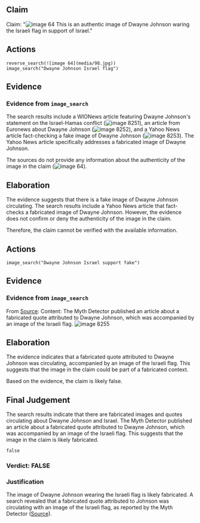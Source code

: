 ## Claim
Claim: "![image 64](media/98.jpg) This is an authentic image of Dwayne Johnson waring the Israeli flag in support of Israel."

## Actions
```
reverse_search(![image 64](media/98.jpg))
image_search("Dwayne Johnson Israel flag")
```

## Evidence
### Evidence from `image_search`
The search results include a WIONews article featuring Dwayne Johnson's statement on the Israel-Hamas conflict (![image 8251](media/2025-08-29_22-27-1756506472-591718.jpg)), an article from Euronews about Dwayne Johnson (![image 8252](media/2025-08-29_22-27-1756506472-724200.jpg)), and a Yahoo News article fact-checking a fake image of Dwayne Johnson (![image 8253](media/2025-08-29_22-27-1756506473-011740.jpg)). The Yahoo News article specifically addresses a fabricated image of Dwayne Johnson.

The sources do not provide any information about the authenticity of the image in the claim (![image 64](media/98.jpg)).


## Elaboration
The evidence suggests that there is a fake image of Dwayne Johnson circulating. The search results include a Yahoo News article that fact-checks a fabricated image of Dwayne Johnson. However, the evidence does not confirm or deny the authenticity of the image in the claim.

Therefore, the claim cannot be verified with the available information.


## Actions
```
image_search("Dwayne Johnson Israel support fake")
```

## Evidence
### Evidence from `image_search`
From [Source](https://mythdetector.com/en/dwayne-johnson-about-israel/): 
Content: The Myth Detector published an article about a fabricated quote attributed to Dwayne Johnson, which was accompanied by an image of the Israeli flag. ![image 8255](media/2025-08-29_22-28-1756506484-916083.jpg)


## Elaboration
The evidence indicates that a fabricated quote attributed to Dwayne Johnson was circulating, accompanied by an image of the Israeli flag. This suggests that the image in the claim could be part of a fabricated context.

Based on the evidence, the claim is likely false.


## Final Judgement
The search results indicate that there are fabricated images and quotes circulating about Dwayne Johnson and Israel. The Myth Detector published an article about a fabricated quote attributed to Dwayne Johnson, which was accompanied by an image of the Israeli flag. This suggests that the image in the claim is likely fabricated.

`false`

### Verdict: FALSE

### Justification
The image of Dwayne Johnson wearing the Israeli flag is likely fabricated. A search revealed that a fabricated quote attributed to Johnson was circulating with an image of the Israeli flag, as reported by the Myth Detector ([Source](https://mythdetector.com/en/dwayne-johnson-about-israel/)).
